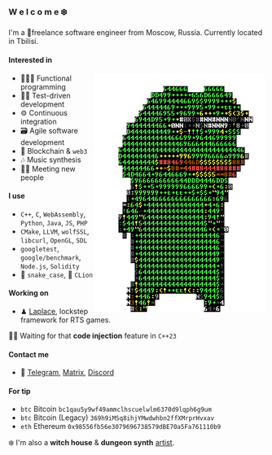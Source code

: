 ### W e l c o m e ❄️

I'm a 🏴freelance software engineer from Moscow, Russia. Currently located in Tbilisi.

#### Interested in

<img align="right" src="/pepe.gif" />

- 👨🏼‍💻 Functional programming
- 🤹‍♀️ Test-driven development
- ⚙️ Continuous integration
- 🗃 Agile software development
- 💎 Blockchain & `web3`
- 🎶 Music synthesis
- 👋🏻 Meeting new people

#### I use
- `C++`, `C`, `WebAssembly`, `Python`, `Java`, `JS`, `PHP`
- `CMake`, `LLVM`, `wolfSSL`, `libcurl`, `OpenGL`, `SDL`
- `googletest`, `google/benchmark`, `Node.js`, `Solidity`
- 🐍 `snake_case`, 🦁 `CLion`

#### Working on
- ♟ [Laplace][laplace-link], lockstep framework for RTS games.

🙏🏻 Waiting for that **code injection** feature in `C++23`

#### Contact me
- 📜 [Telegram][telegram-link], [Matrix][matrix-link], [Discord][discord-link]

#### For tip
- `btc` Bitcoin `bc1qau5y9wf49ammclhscuelwlm6370d9lqph6g9um`
- `btc` Bitcoin (Legacy) `369h9iMSq8ihjYMwdwhbn2ffXMrprHvxav`
- `eth` Ethereum `0x98556fb56e3079696738579dBE70a5Fa761110b9`

❄️ I'm also a **witch house** & **dungeon synth** [artist][artist-link].

[pepe-link]:      /pepe.gif
[laplace-link]:   https://github.com/automainint/laplace
[telegram-link]:  https://guattari.ru/contact
[matrix-link]:    https://matrix.to/#/@automainint:matrix.org
[discord-link]:   https://guattari.ru/discord
[artist-link]:    https://guattari.ru
